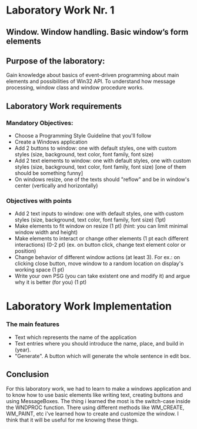 # Laboratory Work Nr. 1

## Window. Window handling. Basic window’s form elements

## Purpose of the laboratory:

Gain knowledge about basics of event-driven programming about main elements and possibilities of Win32 API. To understand how message processing, window class and window procedure works.

## Laboratory Work requirements

### Mandatory Objectives:

- Choose a Programming Style Guideline that you'll follow
- Create a Windows application
- Add 2 buttons to window: one with default styles, one with custom styles (size, background, text color, font family, font size)
- Add 2 text elements to window: one with default styles, one with custom styles (size, background, text color, font family, font size) [one of them should be something funny]
- On windows resize, one of the texts should "reflow" and be in window's center (vertically and horizontally)

### Objectives with points

- Add 2 text inputs to window: one with default styles, one with custom styles (size, background, text color, font family, font size) (1pt)
- Make elements to fit window on resize (1 pt) (hint: you can limit minimal window width and height)
- Make elements to interact or change other elements (1 pt each different interactions) (0-2 pt) (ex. on button click, change text element color or position)
- Change behavior of different window actions (at least 3). For ex.: on clicking close button, move window to a random location on display's working space (1 pt)
- Write your own PSG (you can take existent one and modify it) and argue why it is better (for you) (1 pt)

# Laboratory Work Implementation

### The main features

- Text which represents the name of the application 
- Text entries where you should introduce the name, place, and build in (year).
- "Generate". A button which will generate the whole sentence in edit box.

## Conclusion
For this laboratory work, we had to learn to make a windows application and to know how to use basic elements like writing text, creating buttons and using MessageBoxes. The thing i learned the most is the switch-case inside the WNDPROC function. There using different methods like WM_CREATE, WM_PAINT, etc i've learned how to create and customize the window. I think that it will be useful for me knowing these things.
